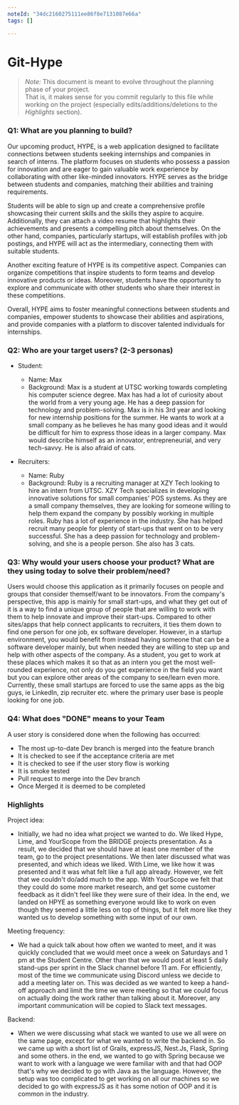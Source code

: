```yaml
---
noteId: "34dc2160275111ee86f8e7131087e66a"
tags: []

---
```


# Git-Hype

 > _Note:_ This document is meant to evolve throughout the planning phase of your project.    
 > That is, it makes sense for you commit regularly to this file while working on the project (especially edits/additions/deletions to the _Highlights_ section).

### Q1: What are you planning to build?

Our upcoming product, HYPE, is a web application designed to facilitate connections between students seeking internships and companies in search of interns. The platform focuses on students who possess a passion for innovation and are eager to gain valuable work experience by collaborating with other like-minded innovators. HYPE serves as the bridge between students and companies, matching their abilities and training requirements.

Students will be able to sign up and create a comprehensive profile showcasing their current skills and the skills they aspire to acquire. Additionally, they can attach a video resume that highlights their achievements and presents a compelling pitch about themselves. On the other hand, companies, particularly startups, will establish profiles with job postings, and HYPE will act as the intermediary, connecting them with suitable students.

Another exciting feature of HYPE is its competitive aspect. Companies can organize competitions that inspire students to form teams and develop innovative products or ideas. Moreover, students have the opportunity to explore and communicate with other students who share their interest in these competitions.

Overall, HYPE aims to foster meaningful connections between students and companies, empower students to showcase their abilities and aspirations, and provide companies with a platform to discover talented individuals for internships.

### Q2: Who are your target users? (2-3 personas)

* Student:
   * Name: Max
   * Background: Max is a student at UTSC working towards completing his computer science degree. Max has had a lot of curiosity about the world from a very young age. He has a deep passion for technology and problem-solving. Max is in his 3rd year and looking for new internship positions for the summer. He wants to work at a small company as he believes he has many good ideas and it would be difficult for him to express those ideas in a larger company. Max would describe himself as an innovator, entrepreneurial, and very tech-savvy. He is also afraid of cats.

* Recruiters:
   * Name: Ruby
   * Background: Ruby is a recruiting manager at XZY Tech looking to hire an intern from UTSC. XZY Tech specializes in developing innovative solutions for small companies' POS systems. As they are a small company themselves, they are looking for someone willing to help them expand the company by possibly working in multiple roles. Ruby has a lot of experience in the industry. She has helped recruit many people for plenty of start-ups that went on to be very successful. She has a deep passion for technology and problem-solving, and she is a people person. She also has 3 cats.


### Q3: Why would your users choose your product? What are they using today to solve their problem/need?

Users would choose this application as it primarily focuses on people and groups that consider themself/want to be innovators. From the company's perspective, this app is mainly for small start-ups, and what they get out of it is a way to find a unique group of people that are willing to work with them to help innovate and improve their start-ups. Compared to other sites/apps that help connect applicants to recruiters, it ties them down to find one person for one job, ex software developer. However, in a startup environment, you would benefit from instead having someone that can be a software developer mainly, but when needed they are willing to step up and help with other aspects of the company. As a student, you get to work at these places which makes it so that as an intern you get the most well-rounded experience, not only do you get experience in the field you want but you can explore other areas of the company to see/learn even more. Currently, these small startups are forced to use the same apps as the big guys, ie LinkedIn, zip recruiter etc. where the primary user base is people looking for one job.


### Q4: What does "DONE" means to your Team 

A user story is considered done when the following has occurred:

   * The most up-to-date Dev branch is merged into the feature branch 
   * It is checked to see if the acceptance criteria are met
   * It is checked to see if the user story flow is working
   * It is smoke tested
   * Pull request to merge into the Dev branch
   * Once Merged it is deemed to be completed


### Highlights

Project idea:
* Initially, we had no idea what project we wanted to do. We liked Hype, Lime, and YourScope from the BRIDGE projects presentation. As a result, we decided that we should have at least one member of the team, go to the project presentations. We then later discussed what was presented, and which ideas we liked. With Lime, we like how it was presented and it was what felt like a full app already. However, we felt that we couldn't do/add much to the app. With YourScope we felt that they could do some more market research, and get some customer feedback as it didn't feel like they were sure of their idea. In the end, we landed on HPYE as something everyone would like to work on even though they seemed a little less on top of things, but it felt more like they wanted us to develop something with some input of our own.

Meeting frequency:
* We had a quick talk about how often we wanted to meet, and it was quickly concluded that we would meet once a week on Saturdays and 1 pm at the Student Centre. Other than that we would post at least 5 daily stand-ups per sprint in the Slack channel before 11 am. For efficiently, most of the time we communicate using Discord unless we decide to add a meeting later on. This was decided as we wanted to keep a hand-off approach and limit the time we were meeting so that we could focus on actually doing the work rather than talking about it. Moreover, any important communication will be copied to Slack text messages.

Backend:
* When we were discussing what stack we wanted to use we all were on the same page, except for what we wanted to write the backend in. So we came up with a short list of Grails, expressJS, Nest.Js, Flask, Spring and some others. in the end, we wanted to go with Spring because we want to work with a language we were familiar with and that had OOP that's why we decided to go with Java as the language. However, the setup was too complicated to get working on all our machines so we decided to go with expressJS as it has some notion of OOP and it is common in the industry.
